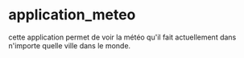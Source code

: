 # application_meteo
cette application permet de voir la météo qu'il fait actuellement dans n'importe quelle ville dans le monde.
